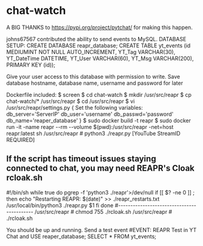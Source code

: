 # chat-watch

A BIG THANKS to https://pypi.org/project/pytchat/ for making this happen.

johns67567 contributed the ability to send events to MySQL.
DATABASE SETUP:
CREATE DATABASE reapr_database;
CREATE TABLE yt_events (id MEDIUMINT NOT NULL AUTO_INCREMENT, YT_Tag VARCHAR(30),
       YT_DateTime DATETIME, YT_User VARCHAR(60), YT_Msg VARCHAR(200), PRIMARY KEY (id));

Give your user access to this database with permission to write.
Save database hostname, database name, username and password for later

Dockerfile included:
$ screen
$ cd chat-watch
$ mkdir /usr/src/reapr
$ cp chat-watch/* /usr/src/reapr
$ cd /usr/src/reapr
$ vi /usr/src/reapr/settings.py
{
Set the following variables:
db_server='ServerIP'
db_user='username'
db_passwd='password'
db_name='reaper_database'
}
$ sudo docker build -t reapr
$ sudo docker run -it -name reapr --rm --volume $(pwd):/usr/src/reapr -net=host reapr:latest sh
/usr/src/reapr # python3 ./reapr.py [YouTube StreamID REQUIRED]

If the script has timeout issues staying connected to chat, you may need REAPR's Cloak
rcloak.sh
---------
#!/bin/sh
while true
do
   pgrep -f 'python3 ./reapr'>/dev/null
   if [[ $? -ne 0 ]] ; then
        echo "Restarting REAPR:     $(date)" >> ./reapr_restarts.txt
        /usr/local/bin/python3 ./reapr.py $1
   fi
done
#-------------------------------------------
/usr/src/reapr # chmod 755 ./rcloak.sh
/usr/src/reapr # ./rcloak.sh

You should be up and running. Send a test event #EVENT: REAPR Test in YT Chat and 
USE reaper_database;
SELECT * FROM yt_events;
